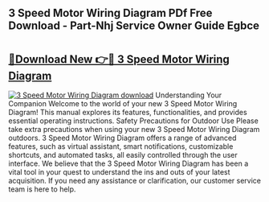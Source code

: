 ## 3 Speed Motor Wiring Diagram PDf Free Download - Part-Nhj Service Owner Guide Egbce

# <h2><a href="http://dfjgust.blite.top/?on=3+Speed+Motor+Wiring+Diagram">🔗Download New 👉🔴 3 Speed Motor Wiring Diagram</a></h2>

[![3 Speed Motor Wiring Diagram download](https://i.imgur.com/lujVjoI.png)](http://dfjgust.blite.top/?on=3+Speed+Motor+Wiring+Diagram)
Understanding Your Companion Welcome to the world of your new 3 Speed Motor Wiring Diagram! This manual explores its features, functionalities, and provides essential operating instructions. Safety Precautions for Outdoor Use Please take extra precautions when using your new 3 Speed Motor Wiring Diagram outdoors. 3 Speed Motor Wiring Diagram offers a range of advanced features, such as virtual assistant, smart notifications, customizable shortcuts, and automated tasks, all easily controlled through the user interface. We believe that the 3 Speed Motor Wiring Diagram has been a vital tool in your quest to understand the ins and outs of your latest acquisition. If you need any assistance or clarification, our customer service team is here to help.
